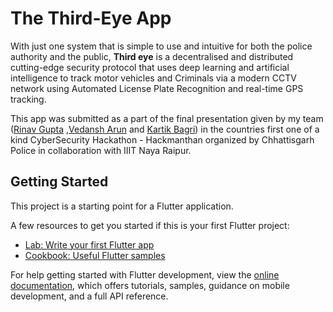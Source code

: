 # The Third-Eye App

With just one system that is simple to use and intuitive for both the police authority and the public, **Third eye** is a decentralised and distributed cutting-edge security protocol that uses deep learning and artificial intelligence to track motor vehicles and Criminals via a modern CCTV network using Automated License Plate Recognition and real-time GPS tracking.

This app was submitted as a part of the final presentation given by my team ([Rinav Gupta](github.com/Rinav07) ,[Vedansh Arun](github.com/var.x) and [Kartik Bagri](github.com/kartikbagri)) in the countries first one of a kind CyberSecurity Hackathon - Hackmanthan organized by Chhattisgarh Police in collaboration with IIIT Naya Raipur.


## Getting Started

This project is a starting point for a Flutter application.

A few resources to get you started if this is your first Flutter project:

- [Lab: Write your first Flutter app](https://docs.flutter.dev/get-started/codelab)
- [Cookbook: Useful Flutter samples](https://docs.flutter.dev/cookbook)

For help getting started with Flutter development, view the
[online documentation](https://docs.flutter.dev/), which offers tutorials,
samples, guidance on mobile development, and a full API reference.
